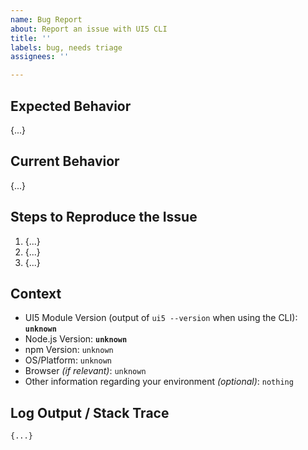 ```yaml
---
name: Bug Report
about: Report an issue with UI5 CLI
title: ''
labels: bug, needs triage
assignees: ''

---
```


<!--
Hey there 👋 Please have a look at our guidelines on reporting issues:
https://github.com/SAP/ui5-tooling/blob/master/CONTRIBUTING.md#-reporting-issues

Please use this template and replace as many "{...}" and "unknown" as possible.
Thank you 🧡
-->

## Expected Behavior
{...}

## Current Behavior
{...}

## Steps to Reproduce the Issue
<!--
    Please provide detailed steps on how we can reproduce your issue.
    Depending on your issue, consider forking our sample app to reproduce it here: https://github.com/SAP/openui5-sample-app
-->
1. {...}
2. {...}
3. {...}

## Context
 * UI5 Module Version (output of `ui5 --version` when using the CLI): **`unknown`**
 * Node.js Version: **`unknown`**
 * npm Version: `unknown`
 * OS/Platform: `unknown`
 * Browser *(if relevant)*: `unknown`
 * Other information regarding your environment *(optional)*: `nothing`

## Log Output / Stack Trace
<!--
    When using the UI5 CLI, try adding the "--verbose" flag to get extended logging.
    Please remove or obfuscate any sensitive information shown in the log.
-->

```
{...}
```
